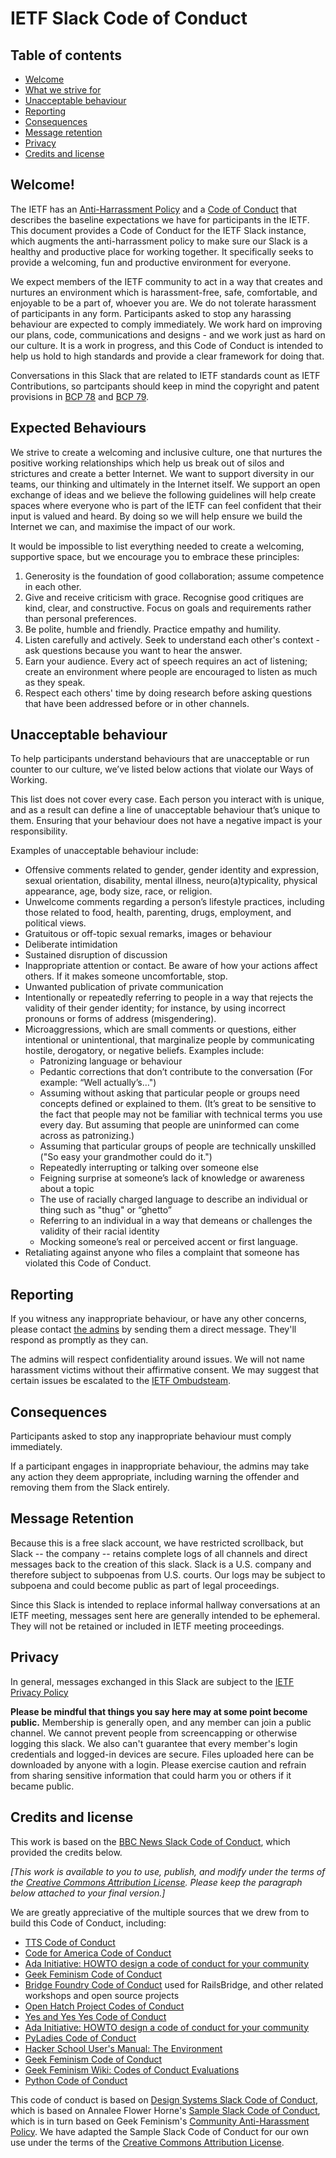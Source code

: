 IETF Slack Code of Conduct
==========================

## Table of contents
- [Welcome](#welcome)
- [What we strive for](#what-we-strive-for)
- [Unacceptable behaviour](#unacceptable-behaviour)
- [Reporting](#reporting)
- [Consequences](#consequences)
- [Message retention](#message-retention)
- [Privacy](#privacy)
- [Credits and license](#credits-and-license)

## Welcome!

The IETF has an [Anti-Harrassment Policy](https://tools.ietf.org/html/bcp25) and a [Code of Conduct](https://tools.ietf.org/html/bcp54) that describes the baseline expectations we have for participants in the IETF.  This document provides a Code of Conduct for the IETF Slack instance, which augments the anti-harrassment policy to make sure our Slack is a healthy and productive place for working together.  It specifically seeks to provide a welcoming, fun and productive environment for everyone.

We expect members of the IETF community to act in a way that creates and nurtures an environment which is harassment-free, safe, comfortable, and enjoyable to be a part of, whoever you are. We do not tolerate harassment of participants in any form. Participants asked to stop any harassing behaviour are expected to comply immediately. We work hard on improving our plans, code, communications and designs - and we work just as hard on our culture. It is a work in progress, and this Code of Conduct is intended to help us hold to high standards and provide a clear framework for doing that.

Conversations in this Slack that are related to IETF standards count as IETF Contributions, so partcipants should keep in mind the copyright and patent provisions in [BCP 78](https://tools.ietf.org/html/bcp78) and [BCP 79](https://tools.ietf.org/html/bcp79).

## Expected Behaviours

We strive to create a welcoming and inclusive culture, one that nurtures the positive working relationships which help us break out of silos and strictures and create a better Internet. We want to support diversity in our teams, our thinking and ultimately in the Internet itself. We support an open exchange of ideas and we believe the following guidelines will help create spaces where everyone who is part of the IETF can feel confident that their input is valued and heard. By doing so we will help ensure we build the Internet we can, and maximise the impact of our work.

It would be impossible to list everything needed to create a welcoming, supportive space, but we encourage you to embrace these principles:

1. Generosity is the foundation of good collaboration; assume competence in each other.
2. Give and receive criticism with grace. Recognise good critiques are kind, clear, and constructive. Focus on goals and requirements rather than personal preferences.
3. Be polite, humble and friendly. Practice empathy and humility.
4. Listen carefully and actively. Seek to understand each other's context - ask questions because you want to hear the answer.
5. Earn your audience. Every act of speech requires an act of listening; create an environment where people are encouraged to listen as much as they speak.
6. Respect each others' time by doing research before asking questions that have been addressed before or in other channels.

## Unacceptable behaviour

To help participants understand behaviours that are unacceptable or run counter to our culture, we’ve listed below actions that violate our Ways of Working.

This list does not cover every case. Each person you interact with is unique, and as a result can define a line of unacceptable behaviour that’s unique to them. Ensuring that your behaviour does not have a negative impact is your responsibility.

Examples of unacceptable behaviour include:

* Offensive comments related to gender, gender identity and expression, sexual orientation, disability, mental illness, neuro(a)typicality, physical appearance, age, body size, race, or religion.
* Unwelcome comments regarding a person’s lifestyle practices, including those related to food, health, parenting, drugs, employment, and political views.
* Gratuitous or off-topic sexual remarks, images or behaviour
* Deliberate intimidation
* Sustained disruption of discussion
* Inappropriate attention or contact. Be aware of how your actions affect others. If it makes someone uncomfortable, stop.
* Unwanted publication of private communication
* Intentionally or repeatedly referring to people in a way that rejects the validity of their gender identity; for instance, by using incorrect pronouns or forms of address (misgendering).
* Microaggressions, which are small comments or questions, either intentional or unintentional, that marginalize people by communicating hostile, derogatory, or negative beliefs. Examples include:
	* Patronizing language or behaviour
	* Pedantic corrections that don’t contribute to the conversation (For example: “Well actually’s…")
	* Assuming without asking that particular people or groups need concepts defined or explained to them. (It’s great to be sensitive to the fact that people may not be familiar with technical terms you use every day. But assuming that people are uninformed can come across as patronizing.)
	* Assuming that particular groups of people are technically unskilled ("So easy your grandmother could do it.")
	* Repeatedly interrupting or talking over someone else
	* Feigning surprise at someone’s lack of knowledge or awareness about a topic
	* The use of racially charged language to describe an individual or thing such as "thug" or “ghetto”
	* Referring to an individual in a way that demeans or challenges the validity of their racial identity
	* Mocking someone’s real or perceived accent or first language.
* Retaliating against anyone who files a complaint that someone has violated this Code of Conduct.

## Reporting

If you witness any inappropriate behaviour, or have any other concerns, please contact [the admins](https://ietf.slack.com/account/workspace-settings#admins) by sending them a direct message. They'll respond as promptly as they can.

The admins will respect confidentiality around issues. We will not name harassment victims without their affirmative consent. We may suggest that certain issues be escalated to the [IETF Ombudsteam](https://www.ietf.org/contact/ombudsteam/). 

## Consequences

Participants asked to stop any inappropriate behaviour must comply immediately.

If a participant engages in inappropriate behaviour, the admins may take any action they deem appropriate, including warning the offender and removing them from the Slack entirely.

## Message Retention

Because this is a free slack account, we have restricted scrollback, but Slack -- the company -- retains complete logs of all channels and direct messages back to the creation of this slack. Slack is a U.S. company and therefore subject to subpoenas from U.S. courts. Our logs may be subject to subpoena and could become public as part of legal proceedings.

Since this Slack is intended to replace informal hallway conversations at an IETF meeting, messages sent here are generally intended to be ephemeral. They will not be retained or included in IETF meeting proceedings.

## Privacy

In general, messages exchanged in this Slack are subject to the [IETF Privacy Policy](https://www.ietf.org/privacy-statement/)

**Please be mindful that things you say here may at some point become public.**  Membership is generally open, and any member can join a public channel.  We cannot prevent people from screencapping or otherwise logging this slack. We also can't guarantee that every member's login credentials and logged-in devices are secure. Files uploaded here can be downloaded by anyone with a login. Please exercise caution and refrain from sharing sensitive information that could harm you or others if it became public.

## Credits and license

This work is based on the [BBC News Slack Code of Conduct](https://github.com/BBC-News/bbc-news-slack/blob/master/code-of-conduct.md), which provided the credits below.

_[This work is available to you to use, publish, and modify under the terms of the [Creative Commons Attribution License](https://creativecommons.org/licenses/by/4.0/). Please keep the paragraph below attached to your final version.]_

We are greatly appreciative of the multiple sources that we drew from to build this Code of Conduct, including:

* [TTS Code of Conduct](https://github.com/18F/code-of-conduct)
* [Code for America Code of Conduct](https://github.com/codeforamerica/codeofconduct)
* [Ada Initiative: HOWTO design a code of conduct for your community](http://adainitiative.org/2014/02/howto-design-a-code-of-conduct-for-your-community/)
* [Geek Feminism Code of Conduct](http://geekfeminism.org/about/code-of-conduct/)
* [Bridge Foundry Code of Conduct](http://bridgefoundry.org/code-of-conduct/) used for RailsBridge, and other related workshops and open source projects
* [Open Hatch Project Codes of Conduct](https://openhatch.org/wiki/Project_codes_of_conduct)
* [Yes and Yes Yes Code of Conduct](http://yesandyesyes.com/code-of-conduct)
* [Ada Initiative: HOWTO design a code of conduct for your community](http://adainitiative.org/2014/02/howto-design-a-code-of-conduct-for-your-community/)
* [PyLadies Code of Conduct](http://www.pyladies.com/CodeOfConduct/)
* [Hacker School User's Manual: The Environment](https://www.hackerschool.com/manual#sec-environment)
* [Geek Feminism Code of Conduct](http://geekfeminism.org/about/code-of-conduct/)
* [Geek Feminism Wiki: Codes of Conduct Evaluations](http://geekfeminism.wikia.com/wiki/Code_of_conduct)
* [Python Code of Conduct](https://www.python.org/psf/codeofconduct/)

This code of conduct is based on [Design Systems Slack Code of Conduct](https://github.com/sushiandrobots/design-systems-slack), which is based on Annalee Flower Horne's [Sample Slack Code of Conduct](https://gist.github.com/annalee/2cddeff11357c3a8a613583ebca4dc17), which is in turn based on Geek Feminism's [Community Anti-Harassment Policy](http://geekfeminism.wikia.com/wiki/Community_anti-harassment/Policy). We have adapted the Sample Slack Code of Conduct for our own use under the terms of the [Creative Commons Attribution License](https://creativecommons.org/licenses/by/4.0/).
